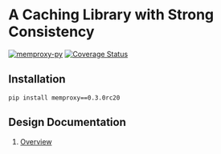 # A Caching Library with Strong Consistency

[![memproxy-py](https://github.com/QuangTung97/memproxy-py/actions/workflows/go.yml/badge.svg)](https://github.com/QuangTung97/memproxy-py/actions/workflows/python.yml)
[![Coverage Status](https://coveralls.io/repos/github/QuangTung97/memproxy-py/badge.svg?branch=master)](https://coveralls.io/github/QuangTung97/memproxy-py?branch=master)

## Installation
```shell
pip install memproxy==0.3.0rc20
```

## Design Documentation
1. [Overview](docs/overview.md)

